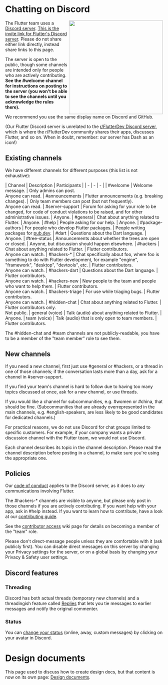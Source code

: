 # Chatting on Discord

<img src="https://github.com/flutter/flutter/assets/551196/1381071b-e482-4e07-b096-60e9219d3ff7" width=300 align=right alt="">

The Flutter team uses a
[Discord server](https://discord.com/channels/608014603317936148).
[This is the invite link for Flutter's Discord server](https://discord.gg/ht477J5PyH).
Please do not share either link directly, instead share links to this page.

The server is open to the public, though some channels are intended only for
people who are actively contributing. **See the #welcome channel for
instructions on posting to the server (you won't be able to see the channels
until you acknowledge the rules there).**

We recommend you use the same display name on Discord and GitHub.

(Our Flutter Discord server is unrelated to the
[r/FlutterDev Discord server](https://www.reddit.com/r/FlutterDev/), which is
where the r/FlutterDev community shares their apps, discusses Flutter, and so
on. When in doubt, remember: our server has Dash as an icon!)

## Existing channels

We have different channels for different purposes (this list is not exhaustive):

| Channel | Description | Participants | | - | - | - | | #welcome | Welcome
message. | Only admins can post.<br>Anyone can read. | #announcements | Flutter
announcements (e.g. breaking changes). | Only team members can post (but not
frequently).<br>Anyone can read. | #server-support | Forum for asking for your
role to be changed, for code of conduct violations to be raised, and for other
administrative issues. | Anyone. | #general | Chat about anything related to
Flutter. | Anyone. | #help | People asking for our help. | Anyone. |
#package-authors | For people who develop Flutter packages. | People writing
packages for [pub.dev](https://pub.dev/). | #dart | Questions about the Dart
language. | Anyone. | #tree-status | Announcements about whether the trees are
open or closed. | Anyone, but discussion should happen elsewhere. | #hackers |
Chat about anything related to Flutter. | Flutter contributors.<br>Anyone can
watch. | #hackers-\* | Chat specifically about foo, where foo is something to do
with Flutter development, for example "engine", "framework", "desktop",
"devtools", etc. | Flutter contributors.<br>Anyone can watch. | #hackers-dart |
Questions about the Dart language. | Flutter contributors.<br>Anyone can watch.
| #hackers-new | New people to the team and people who want to help them. |
Flutter contributors.<br>Anyone can watch. | #hackers-triage | For use while
triaging bugs. | Flutter contributors.<br>Anyone can watch. | #hidden-chat |
Chat about anything related to Flutter. | Flutter contributors only.<br>Not
public. | general (voice) | Talk (audio) about anything related to Flutter. |
Anyone. | team (voice) | Talk (audio) that is only open to team members. |
Flutter contributors.

The #hidden-chat and #team channels are not publicly-readable, you have to be a
member of the "team member" role to see them.

## New channels

If you need a new channel, first just use #general or #hackers, or a thread in
one of those channels; if the conversation lasts more than a day, ask for a
channel in #server-support.

If you find your team's channel is hard to follow due to having too many topics
discussed at once, ask for a new channel, or use threads.

If you would like a channel for subcommunities, e.g. #women or #china, that
should be fine. (Subcommunities that are already overrepresented in the main
channels, e.g. #english-speakers, are less likely to be good candidates for
dedicated channels.)

For practical reasons, we do not use Discord for chat groups limited to specific
customers. For example, if your company wants a private discussion channel with
the Flutter team, we would not use Discord.

Each channel describes its topic in the channel description. Please read the
channel description before posting in a channel, to make sure you're using the
appropriate one.

## Policies

Our
[code of conduct](https://github.com/flutter/flutter/blob/main/CODE_OF_CONDUCT.md)
applies to the Discord server, as it does to any communications involving
Flutter.

The #hackers-\* channels are visible to anyone, but please only post in those
channels if you are actively contributing. If you want help with your app, ask
in #help instead. If you want to learn how to contribute, have a look at our
[contributing guide](https://github.com/flutter/flutter/blob/main/CONTRIBUTING.md).

See the [contributor access](Contributor-access.md) wiki page for details on
becoming a member of the "team" role.

Please don't direct-message people unless they are comfortable with it (ask
publicly first). You can disable direct messages on this server by changing your
Privacy settings for the server, or on a global basis by changing your Privacy &
Safety user settings.

## Discord features

### Threading

Discord has both actual threads (temporary new channels) and a threadingish
feature called
[Replies](https://support.discord.com/hc/en-us/articles/360057382374-Replies-FAQ)
that lets you tie messages to earlier messages and notify the original
commenter.

### Status

You can
[change your status](https://support.discord.com/hc/en-us/articles/360035407531-Custom-Status)
(online, away, custom messages) by clicking on your avatar in Discord.

# Design documents

This page used to discuss how to create design docs, but that content is now on
its own page: [Design documents](Design-Documents.md).
